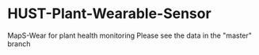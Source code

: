 # HUST-Plant-Wearable-Sensor
MapS-Wear for plant health monitoring
Please see the data in the "master" branch
